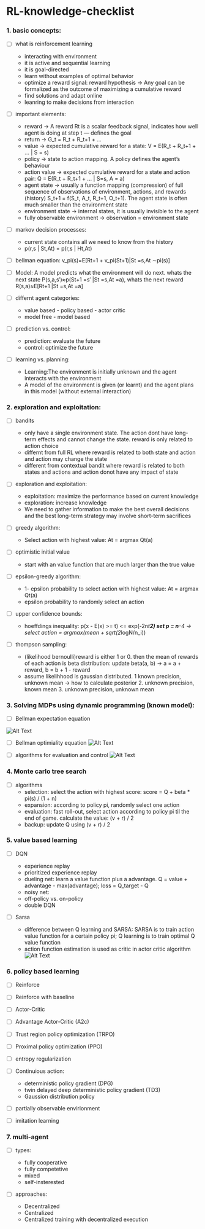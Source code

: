 # RL-knowledge-checklist

### 1. basic concepts:

- [ ] what is reinforcement learning
  * interacting with environment
  * it is active and sequential learning
  * it is goal-directed
  * learn without examples of optimal behavior
  * optimize a reward signal: reward hypothesis -> Any goal can be formalized as the outcome of maximizing a cumulative reward
  * find solutions and adapt online
  * leanring to make decisions from interaction 

- [ ] important elements:
  * reward -> A reward Rt is a scalar feedback signal, indicates how well agent is doing at step t — defines the goal
  * return -> G_t = R_t + R_t+1 + ...
  * value -> expected cumulative reward for a state: V = E(R_t + R_t+1 + ... | S = s)
  * policy -> state to action mapping. A policy defines the agent’s behaviour
  * action value -> expected cumulative reward for a state and action pair: Q = E(R_t + R_t+1 + ... | S=s, A = a)
  * agent state -> usually a function mapping (compression) of full sequence of observations of environment, actions, and rewards (history) S_t+1 = f(S_t, A_t, R_t+1, O_t+1). The agent state is often much smaller than the environment state
  * environment state -> internal states, it is usually invisible to the agent
  * fully observable environment -> observation = environment state

- [ ] markov decision processes:

  * current state contains all we need to know from the history
  * p(r,s | St,At) = p(r,s | Ht,At)

- [ ] bellman equation: v_pi(s)=E\[Rt+1 + v_pi(St+1)|St =s,At ∼pi(s)\]
- [ ] Model: A model predicts what the environment will do next. whats the next state P(s,a,s′)≈p(St+1 =s′ |St =s,At =a), whats the next reward R(s,a)≈E\[Rt+1 |St =s,At =a\]

- [ ] differnt agent categories:
  * value based - policy based - actor critic
  * model free - model based

- [ ] prediction vs. control:
  * prediction: evaluate the future
  * control: optimize the future

- [ ] learning vs. planning:
  * Learning:The environment is initially unknown and the agent interacts with the environment
  * A model of the environment is given (or learnt) and the agent plans in this model (without external interaction)

### 2. exploration and exploitation:

- [ ] bandits
  * only have a single environment state. The action dont have long-term effects and cannot change the state. reward is only related to action choice
  * differnt from full RL where reward is related to both state and action and action may change the state
  * different from contextual bandit where reward is related to both states and actions and action donot have any impact of state 

- [ ] exploration and exploitation:
  * exploitation: maximize the performance based on current knowledge
  * exploration: increase knowledge
  * We need to gather information to make the best overall decisions and the best long-term strategy may involve short-term sacrifices

- [ ] greedy algorithm:
  * Select action with highest value: At = argmax Qt(a)

- [ ] optimistic initial value
  * start with an value function that are much larger than the true value

- [ ] epsilon-greedy algorithm:
  * 1- epsilon probability to select action with highest value: At = argmax Qt(a)
  * epsilon probability to randomly select an action
 
- [ ] upper confidence bounds:
  *  hoeffdings inequality: p(x - E(x) >= t) <= exp(-2n*t**2) set p = n**-4 -> select action = argmax(mean + sqrt(2*logN/n_i))

- [ ] thompson sampling:
  * (likelihood bernoulli)reward is either 1 or 0. then the mean of rewards of each action is beta distribution: update beta(a, b) -> a = a + reward, b = b + 1 - reward
  * assume likelihhood is gaussian distributed. 1 known precision, unknown mean -> how to calculate posterior 2. unknown precision, known mean 3. unknown precision, unknown mean

### 3. Solving MDPs using dynamic programming (known model):

- [ ] Bellman expectation equation

![Alt Text](files/bellman_expectation_equations.png)

- [ ] Bellman optimiality equation
![Alt Text](files/bellman_optimality_equations.png)

- [ ] algorithms for evaluation and control
![Alt Text](files/sovle_mdp_using_dp.png)

### 4. Monte carlo tree search

- [ ] algorithms
  * selection: select the action with highest score: score = Q + beta * pi(s) / (1 + n)
  * expansion: according to policy pi, randomly select one action
  * evaluation: fast roll-out, select action according to policy pi til the end of game. calculate the value: (v + r) / 2
  * backup: update Q using (v + r) / 2

### 5. value based learning

- [ ] DQN
  * experience replay
  * prioritized experience replay
  * dueling net: learn a value function plus a advantage.   Q = value + advantage - max(advantage); loss = Q_target - Q
  * noisy net:
  * off-policy vs. on-policy
  * double DQN

- [ ] Sarsa
  * difference between Q learning and SARSA: SARSA is to train action value function for a certain policy pi; Q learning is to train optimal Q value function
  * action function estimation is used as critic in actor critic algorithm
![Alt Text](files/SARSA.png)

### 6. policy based learning

- [ ] Reinforce
- [ ] Reinforce with baseline
- [ ] Actor-Critic
- [ ] Advantage Actor-Critic (A2c)
- [ ] Trust region policy optimization (TRPO)
- [ ] Proximal policy optimization (PPO)
- [ ] entropy regularization
- [ ] Continuious action:
  * deterministic policy gradient (DPG)
  * twin delayed deep deterministic policy gradient (TD3)
  * Gaussion distribution policy

- [ ] partially observable envirionment
- [ ] imitation learning


### 7. multi-agent

- [ ] types:

  * fully cooperative
  * fully competetive
  * mixed
  * self-insterested


- [ ] approaches:

  * Decentralized
  * Centralized
  * Centralized training with decentralized execution









